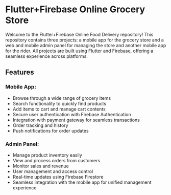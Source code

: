# Flutter+Firebase Online Grocery Store

Welcome to the Flutter+Firebase Online Food Delivery repository! This repository contains three projects: a mobile app for the grocery store and a web and mobile admin panel for managing the store and another mobile app for the rider. All projects are built using Flutter and Firebase, offering a seamless experience across platforms.

## Features

### Mobile App:
- Browse through a wide range of grocery items
- Search functionality to quickly find products
- Add items to cart and manage cart contents
- Secure user authentication with Firebase Authentication
- Integration with payment gateway for seamless transactions
- Order tracking and history
- Push notifications for order updates

### Admin Panel:
- Manage product inventory easily
- View and process orders from customers
- Monitor sales and revenue
- User management and access control
- Real-time updates using Firebase Firestore
- Seamless integration with the mobile app for unified management experience



